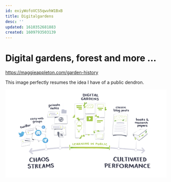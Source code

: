 ```yaml
---
id: exiyWofoVCS5qwvhW1BxB
title: Digitalgardens
desc: ''
updated: 1610352681883
created: 1609793503139
---
```


# Digital gardens, forest and more ...

https://maggieappleton.com/garden-history

This image perfectly resumes the idea I have of a public dendron. 

![](assets/images/2021-01-04-21-52-56.png)
